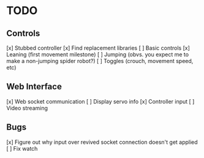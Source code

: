 TODO
====

Controls
----------------
[x] Stubbed controller
[x] Find replacement libraries
[ ] Basic controls
[x] Leaning (first movement milestone)
[ ] Jumping (obvs. you expect me to make a non-jumping spider robot?)
[ ] Toggles (crouch, movement speed, etc)

Web Interface
-------------
[x] Web socket communication
[ ] Display servo info
[x] Controller input
[ ] Video streaming

Bugs
----
[x] Figure out why input over revived socket connection doesn't get applied
[ ] Fix watch
